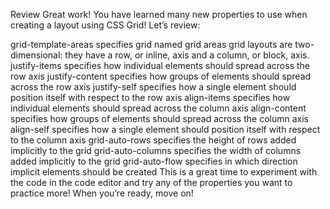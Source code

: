 Review
Great work! You have learned many new properties to use when creating a layout using CSS Grid! Let’s review:

grid-template-areas specifies grid named grid areas
grid layouts are two-dimensional: they have a row, or inline, axis and a column, or block, axis.
justify-items specifies how individual elements should spread across the row axis
justify-content specifies how groups of elements should spread across the row axis
justify-self specifies how a single element should position itself with respect to the row axis
align-items specifies how individual elements should spread across the column axis
align-content specifies how groups of elements should spread across the column axis
align-self specifies how a single element should position itself with respect to the column axis
grid-auto-rows specifies the height of rows added implicitly to the grid
grid-auto-columns specifies the width of columns added implicitly to the grid
grid-auto-flow specifies in which direction implicit elements should be created
This is a great time to experiment with the code in the code editor and try any of the properties you want to practice more! When you’re ready, move on!

